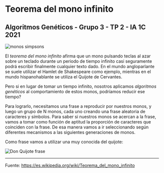 # Teorema del mono infinito
## Algoritmos Genéticos - Grupo 3 - TP 2 - IA 1C 2021

![monos simpsons](https://ep01.epimg.net/elpais/imagenes/2015/04/30/ciencia/1430420317_959498_1430423238_sumario_normal.jpg)

El *teorema del mono infinito* afirma que un mono pulsando teclas al azar sobre un teclado durante un periodo de tiempo infinito casi seguramente podrá escribir finalmente cualquier texto dado. En el mundo angloparlante se suele utilizar el Hamlet de Shakespeare como ejemplo, mientras en el mundo hispanohablante se utiliza el Quijote de Cervantes.

Pero si en lugar de tomar un tiempo infinito, nosotros aplicamos *algoritmos genéticos* al comportamiento de estos monos, podríamos reducir ese tiempo?

Para lograrlo, necesitamos una frase a reproducir por nuestros monos, y luego un grupo de N monos, cada uno creando una frase aleatoria de caracteres y símbolos.
Para saber si nuestros monos se acercan a la frase, vamos a tomar como función de aptitud la proporción de caracteres que coinciden con la frase. De esa manera vamos a ir seleccionando según diferentes mecanismos a las siguientes generaciones de monos.

Como frase vamos a utilizar una muy conocida del quijote:

![Don Quijote frase](https://1.bp.blogspot.com/-zlyoueJg7fI/WrFYST9PcxI/AAAAAAAAEUo/hKIWvI4imJsS4gkZBlOYzjWI1fUkvIw3wCLcBGAs/s400/Vi%25C3%25B1eta%2Bfrase.jpg)

---
Fuente: https://es.wikipedia.org/wiki/Teorema_del_mono_infinito
